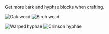 Get more bark and hyphae blocks when crafting.

![Oak wood](https://github.com/VanillaChai/chocolate-tweaks/blob/main/More%20Bark%20Blocks/Oak%20wood.png)
![Birch wood](https://github.com/VanillaChai/chocolate-tweaks/blob/main/More%20Bark%20Blocks/Birch%20wood.png)

![Warped hyphae](https://github.com/VanillaChai/chocolate-tweaks/blob/main/More%20Bark%20Blocks/Warped%20hyphae.png)
![Crimson hyphae](https://github.com/VanillaChai/chocolate-tweaks/blob/main/More%20Bark%20Blocks/Crimson%20hyphae.png)
